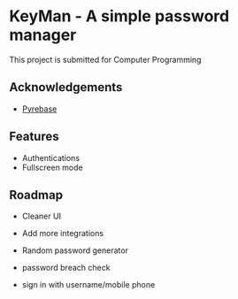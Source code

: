 
# KeyMan - A simple password manager

This project is submitted for Computer Programming


## Acknowledgements

 - [Pyrebase](https://github.com/thisbejim/Pyrebase)
 


## Features

- Authentications 
- Fullscreen mode


## Roadmap

- Cleaner UI

- Add more integrations

- Random password generator

- password breach check

- sign in with username/mobile phone
